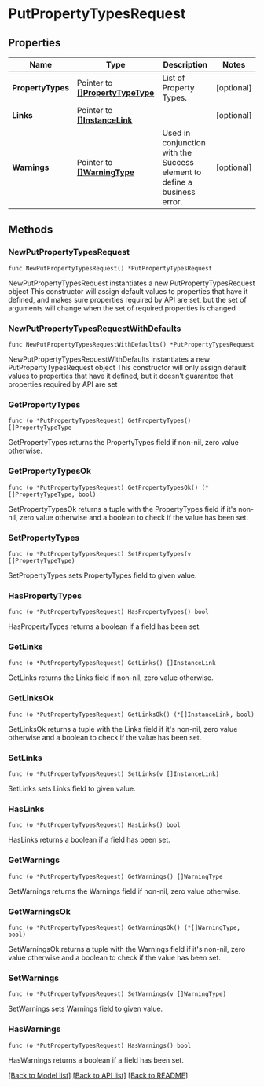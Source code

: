 # PutPropertyTypesRequest

## Properties

Name | Type | Description | Notes
------------ | ------------- | ------------- | -------------
**PropertyTypes** | Pointer to [**[]PropertyTypeType**](PropertyTypeType.md) | List of Property Types. | [optional] 
**Links** | Pointer to [**[]InstanceLink**](InstanceLink.md) |  | [optional] 
**Warnings** | Pointer to [**[]WarningType**](WarningType.md) | Used in conjunction with the Success element to define a business error. | [optional] 

## Methods

### NewPutPropertyTypesRequest

`func NewPutPropertyTypesRequest() *PutPropertyTypesRequest`

NewPutPropertyTypesRequest instantiates a new PutPropertyTypesRequest object
This constructor will assign default values to properties that have it defined,
and makes sure properties required by API are set, but the set of arguments
will change when the set of required properties is changed

### NewPutPropertyTypesRequestWithDefaults

`func NewPutPropertyTypesRequestWithDefaults() *PutPropertyTypesRequest`

NewPutPropertyTypesRequestWithDefaults instantiates a new PutPropertyTypesRequest object
This constructor will only assign default values to properties that have it defined,
but it doesn't guarantee that properties required by API are set

### GetPropertyTypes

`func (o *PutPropertyTypesRequest) GetPropertyTypes() []PropertyTypeType`

GetPropertyTypes returns the PropertyTypes field if non-nil, zero value otherwise.

### GetPropertyTypesOk

`func (o *PutPropertyTypesRequest) GetPropertyTypesOk() (*[]PropertyTypeType, bool)`

GetPropertyTypesOk returns a tuple with the PropertyTypes field if it's non-nil, zero value otherwise
and a boolean to check if the value has been set.

### SetPropertyTypes

`func (o *PutPropertyTypesRequest) SetPropertyTypes(v []PropertyTypeType)`

SetPropertyTypes sets PropertyTypes field to given value.

### HasPropertyTypes

`func (o *PutPropertyTypesRequest) HasPropertyTypes() bool`

HasPropertyTypes returns a boolean if a field has been set.

### GetLinks

`func (o *PutPropertyTypesRequest) GetLinks() []InstanceLink`

GetLinks returns the Links field if non-nil, zero value otherwise.

### GetLinksOk

`func (o *PutPropertyTypesRequest) GetLinksOk() (*[]InstanceLink, bool)`

GetLinksOk returns a tuple with the Links field if it's non-nil, zero value otherwise
and a boolean to check if the value has been set.

### SetLinks

`func (o *PutPropertyTypesRequest) SetLinks(v []InstanceLink)`

SetLinks sets Links field to given value.

### HasLinks

`func (o *PutPropertyTypesRequest) HasLinks() bool`

HasLinks returns a boolean if a field has been set.

### GetWarnings

`func (o *PutPropertyTypesRequest) GetWarnings() []WarningType`

GetWarnings returns the Warnings field if non-nil, zero value otherwise.

### GetWarningsOk

`func (o *PutPropertyTypesRequest) GetWarningsOk() (*[]WarningType, bool)`

GetWarningsOk returns a tuple with the Warnings field if it's non-nil, zero value otherwise
and a boolean to check if the value has been set.

### SetWarnings

`func (o *PutPropertyTypesRequest) SetWarnings(v []WarningType)`

SetWarnings sets Warnings field to given value.

### HasWarnings

`func (o *PutPropertyTypesRequest) HasWarnings() bool`

HasWarnings returns a boolean if a field has been set.


[[Back to Model list]](../README.md#documentation-for-models) [[Back to API list]](../README.md#documentation-for-api-endpoints) [[Back to README]](../README.md)



